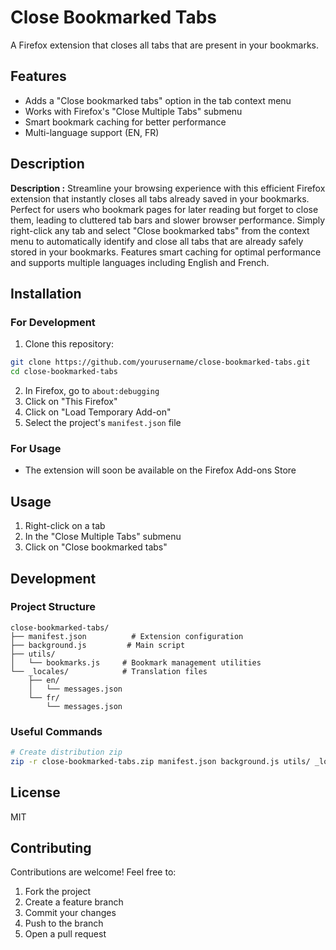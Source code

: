 # Close Bookmarked Tabs

A Firefox extension that closes all tabs that are present in your bookmarks.

## Features

- Adds a "Close bookmarked tabs" option in the tab context menu
- Works with Firefox's "Close Multiple Tabs" submenu
- Smart bookmark caching for better performance
- Multi-language support (EN, FR)

## Description

**Description :**
Streamline your browsing experience with this efficient Firefox extension that instantly closes all tabs already saved in your bookmarks. Perfect for users who bookmark pages for later reading but forget to close them, leading to cluttered tab bars and slower browser performance. Simply right-click any tab and select "Close bookmarked tabs" from the context menu to automatically identify and close all tabs that are already safely stored in your bookmarks. Features smart caching for optimal performance and supports multiple languages including English and French.

## Installation

### For Development

1. Clone this repository:
```bash
git clone https://github.com/yourusername/close-bookmarked-tabs.git
cd close-bookmarked-tabs
```

2. In Firefox, go to `about:debugging`
3. Click on "This Firefox"
4. Click on "Load Temporary Add-on"
5. Select the project's `manifest.json` file

### For Usage

- The extension will soon be available on the Firefox Add-ons Store

## Usage

1. Right-click on a tab
2. In the "Close Multiple Tabs" submenu
3. Click on "Close bookmarked tabs"

## Development

### Project Structure

```
close-bookmarked-tabs/
├── manifest.json          # Extension configuration
├── background.js         # Main script
├── utils/
│   └── bookmarks.js     # Bookmark management utilities
└── _locales/            # Translation files
    ├── en/
    │   └── messages.json
    └── fr/
        └── messages.json
```

### Useful Commands

```bash
# Create distribution zip
zip -r close-bookmarked-tabs.zip manifest.json background.js utils/ _locales/ icons/ --exclude="*.zip"
```

## License

MIT

## Contributing

Contributions are welcome! Feel free to:
1. Fork the project
2. Create a feature branch
3. Commit your changes
4. Push to the branch
5. Open a pull request